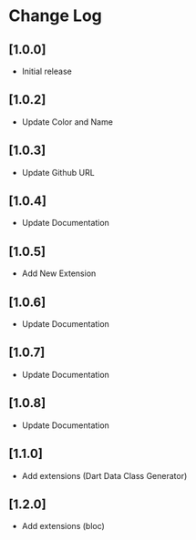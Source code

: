# Change Log

## [1.0.0]

- Initial release

## [1.0.2]

- Update Color and Name

## [1.0.3]

- Update Github URL
## [1.0.4]

- Update Documentation
## [1.0.5]

- Add New Extension
## [1.0.6]

- Update Documentation
## [1.0.7]

- Update Documentation
## [1.0.8]

- Update Documentation

## [1.1.0]

- Add extensions (Dart Data Class Generator)

## [1.2.0]

- Add extensions (bloc)